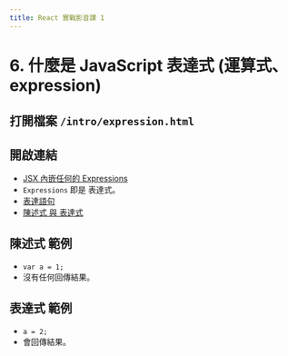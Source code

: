 ```yaml
---
title: React 實戰影音課 1
---
```


# 6. 什麼是 JavaScript 表達式 (運算式、expression)
## 打開檔案 `/intro/expression.html`

## 開啟連結
  - [JSX 內嵌任何的 Expressions](https://legacy.reactjs.org/docs/introducing-jsx.html#embedding-expressions-in-jsx)
  - `Expressions` 即是 表達式。
  - [表達語句](https://developer.mozilla.org/zh-TW/docs/Web/JavaScript/Guide/Expressions_and_Operators)
  - [陳述式 與 表達式](https://medium.com/@yhosutun2491/javascript-%E6%88%91%E6%89%80%E4%B8%8D%E7%9F%A5%E9%81%93%E7%9A%84js-%E9%99%B3%E8%BF%B0%E5%BC%8F-vs-%E8%A1%A8%E9%81%94%E5%BC%8F-cbccf5292665)

## 陳述式 範例
  - `var a = 1;`
  - 沒有任何回傳結果。

## 表達式 範例
  - `a = 2;`
  - 會回傳結果。

